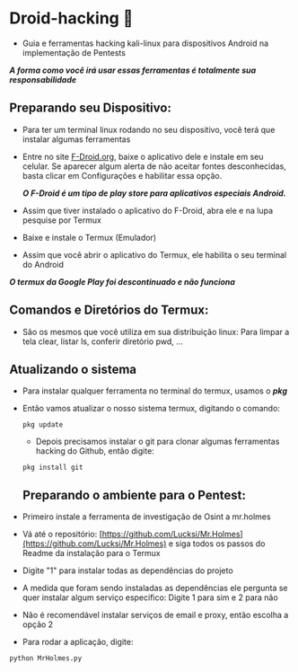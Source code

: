 # Droid-hacking :robot:

- Guia e ferramentas hacking kali-linux para dispositivos Android na implementação de Pentests 

***A forma como você irá usar essas ferramentas é totalmente sua responsabilidade***

## Preparando seu Dispositivo:

- Para ter um terminal linux rodando no seu dispositivo, você terá que instalar algumas ferramentas
- Entre no site [F-Droid.org](https://f-droid.org/), baixe o aplicativo dele e instale em seu celular. Se aparecer algum alerta de não aceitar fontes desconhecidas, basta clicar em Configurações e habilitar essa opção.
  
  ***O F-Droid é um tipo de play store para aplicativos especiais Android.***

-  Assim que tiver instalado o aplicativo do F-Droid, abra ele e na lupa pesquise por Termux
-  Baixe e instale o Termux (Emulador)
-  Assim que você abrir o aplicativo do Termux, ele habilita o seu terminal do Android

***O termux da Google Play foi descontinuado e não funciona***

## Comandos e Diretórios do Termux:

- São os mesmos que você utiliza em sua distribuição linux: Para limpar a tela clear, listar ls, conferir diretório pwd, ...

## Atualizando o sistema

- Para instalar qualquer ferramenta no terminal do termux, usamos o ***pkg***
- Então vamos atualizar o nosso sistema termux, digitando o comando:
  
  ```
  pkg update
  ```
  - Depois precisamos instalar o git para clonar algumas ferramentas hacking do Github, então digite:
  
  ```
  pkg install git
  ```
  
  ## Preparando o ambiente para o Pentest:
  
- Primeiro instale a ferramenta de investigação de Osint a mr.holmes
- Vá até o repositório: [https://github.com/Lucksi/Mr.Holmes](https://github.com/Lucksi/Mr.Holmes) e siga todos os passos do Readme da instalação para o Termux
- Digite "1" para instalar todas as dependências do projeto 
- A medida que foram sendo instaladas as dependências ele pergunta se quer instalar algum serviço especifico: Digite 1 para sim e 2 para não
- Não é recomendável instalar serviços de email e proxy, então escolha a opção 2
- Para rodar a aplicação, digite:

```
python MrHolmes.py
```

